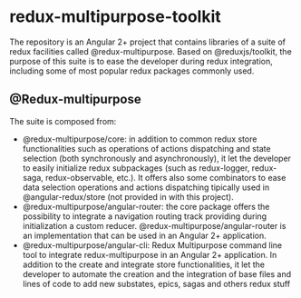 # redux-multipurpose-toolkit
The repository is an Angular 2+ project that contains libraries of a suite of redux facilities called @redux-multipurpose.
Based on @reduxjs/toolkit, the purpose of this suite is to ease the developer during redux integration, including some of most popular redux packages commonly used.

## @Redux-multipurpose
The suite is composed from:
- @redux-multipurpose/core: in addition to common redux store functionalities such as operations of actions dispatching and state selection (both synchronously and asynchronously), it let the developer to easily initialize redux subpackages (such as redux-logger, redux-saga, redux-observable, etc.). It offers also some combinators to ease data selection operations and actions dispatching tipically used in @angular-redux/store (not provided in with this project).
- @redux-multipurpose/angular-router: the core package offers the possibility to integrate a navigation routing track providing during initialization a custom reducer. @redux-multipurpose/angular-router is an implementation that can be used in an Angular 2+ application.
- @redux-multipurpose/angular-cli: Redux Multipurpose command line tool to integrate redux-multipurpose in an Angular 2+ application. In addition to the create and integrate store functionalities, it let the developer to automate the creation and the integration of base files and lines of code to add new substates, epics, sagas and others redux stuff
